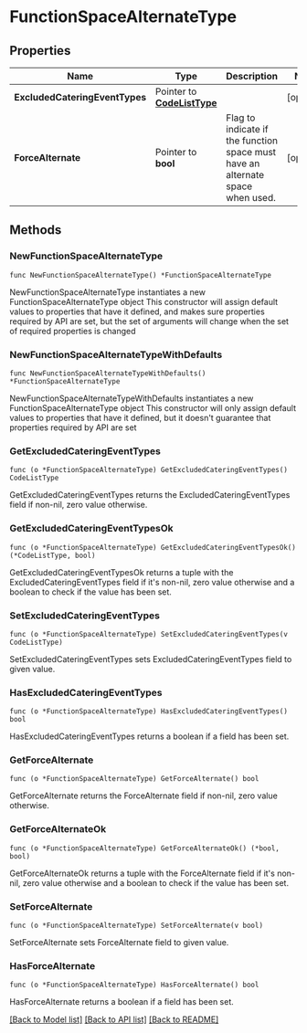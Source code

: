 # FunctionSpaceAlternateType

## Properties

Name | Type | Description | Notes
------------ | ------------- | ------------- | -------------
**ExcludedCateringEventTypes** | Pointer to [**CodeListType**](CodeListType.md) |  | [optional] 
**ForceAlternate** | Pointer to **bool** | Flag to indicate if the function space must have an alternate space when used. | [optional] 

## Methods

### NewFunctionSpaceAlternateType

`func NewFunctionSpaceAlternateType() *FunctionSpaceAlternateType`

NewFunctionSpaceAlternateType instantiates a new FunctionSpaceAlternateType object
This constructor will assign default values to properties that have it defined,
and makes sure properties required by API are set, but the set of arguments
will change when the set of required properties is changed

### NewFunctionSpaceAlternateTypeWithDefaults

`func NewFunctionSpaceAlternateTypeWithDefaults() *FunctionSpaceAlternateType`

NewFunctionSpaceAlternateTypeWithDefaults instantiates a new FunctionSpaceAlternateType object
This constructor will only assign default values to properties that have it defined,
but it doesn't guarantee that properties required by API are set

### GetExcludedCateringEventTypes

`func (o *FunctionSpaceAlternateType) GetExcludedCateringEventTypes() CodeListType`

GetExcludedCateringEventTypes returns the ExcludedCateringEventTypes field if non-nil, zero value otherwise.

### GetExcludedCateringEventTypesOk

`func (o *FunctionSpaceAlternateType) GetExcludedCateringEventTypesOk() (*CodeListType, bool)`

GetExcludedCateringEventTypesOk returns a tuple with the ExcludedCateringEventTypes field if it's non-nil, zero value otherwise
and a boolean to check if the value has been set.

### SetExcludedCateringEventTypes

`func (o *FunctionSpaceAlternateType) SetExcludedCateringEventTypes(v CodeListType)`

SetExcludedCateringEventTypes sets ExcludedCateringEventTypes field to given value.

### HasExcludedCateringEventTypes

`func (o *FunctionSpaceAlternateType) HasExcludedCateringEventTypes() bool`

HasExcludedCateringEventTypes returns a boolean if a field has been set.

### GetForceAlternate

`func (o *FunctionSpaceAlternateType) GetForceAlternate() bool`

GetForceAlternate returns the ForceAlternate field if non-nil, zero value otherwise.

### GetForceAlternateOk

`func (o *FunctionSpaceAlternateType) GetForceAlternateOk() (*bool, bool)`

GetForceAlternateOk returns a tuple with the ForceAlternate field if it's non-nil, zero value otherwise
and a boolean to check if the value has been set.

### SetForceAlternate

`func (o *FunctionSpaceAlternateType) SetForceAlternate(v bool)`

SetForceAlternate sets ForceAlternate field to given value.

### HasForceAlternate

`func (o *FunctionSpaceAlternateType) HasForceAlternate() bool`

HasForceAlternate returns a boolean if a field has been set.


[[Back to Model list]](../README.md#documentation-for-models) [[Back to API list]](../README.md#documentation-for-api-endpoints) [[Back to README]](../README.md)


